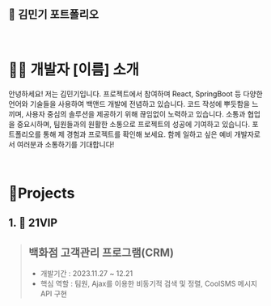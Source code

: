 ## 📜 김민기 포트폴리오



<br />

# 👨‍💻 개발자 [이름] 소개

안녕하세요! 저는 김민기입니다. 프로젝트에서 참여하며 React, SpringBoot 등 다양한 언어와 기술들을 사용하여 백앤드 개발에 전념하고 있습니다.
코드 작성에 뿌듯함을 느끼며, 사용자 중심의 솔루션을 제공하기 위해 끊임없이 노력하고 있습니다. 소통과 협업을 중요시하며, 팀원들과의 원활한 소통으로 프로젝트의 성공에 기여하고 있습니다.
포트폴리오를 통해 제 경험과 프로젝트를 확인해 보세요. 함께 일하고 싶은 예비 개발자로서 여러분과 소통하기를 기대합니다!

<br />

# 📝Projects


## 1. 🛫 21VIP

> ## 백화점 고객관리 프로그램(CRM) 
>
> - 개발기간 : 2023.11.27 ~ 12.21
> - 핵심 역할 : 팀원, Ajax를 이용한 비동기적 검색 및 정렬, CoolSMS 메시지 API 구현
>






